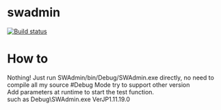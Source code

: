# swadmin
[![Build status](https://ci.appveyor.com/api/projects/status/x91y2r06tfnfg0sm?svg=true)](https://ci.appveyor.com/project/GreenDamTan/swadmin)

# How to
Nothing!
Just run SWAdmin/bin/Debug/SWAdmin.exe directly, no need to compile all my source
#Debug Mode
try to support other version</br>
Add parameters at runtime to start the test function.</br>
such as
Debug\SWAdmin.exe VerJP1.11.19.0